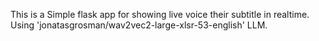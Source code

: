 This is a Simple flask app for showing live voice their subtitle in realtime. Using 'jonatasgrosman/wav2vec2-large-xlsr-53-english' LLM.